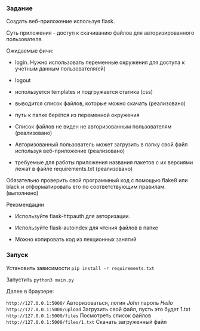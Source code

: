 ### Задание

Создать веб-приложение используя flask.

Суть приложения - доступ к скачиванию файлов для авторизированного пользователя.



Ожидаемые фичи:

- login. Нужно использовать переменные окружения для доступа к учетным дaнным пользователя(ей)

- logout 

- используется templates и подгружается статика (css)

- выводится список файлов, которые можно скачать (реализовано)

- путь к папке берётся из переменной окружения 

- Список файлов не виден не авторизованным пользователям (реализовано)

- Авторизованный пользователь может загрузить в папку свой файл используя веб-приложение (реализовано)

- требуемые для работы приложения названия пакетов с их версиями лежат в файле requirements.txt (реализовано)

Обязательно проверить свой программный код с помощью flake8 или black и отформатировать его по соответствующим правилам. (выполнено)


Рекомендации

- Используйте flask-httpauth для авторизации.

- Используйте flask-autoindex для чтения файлов в папке

- Можно копировать код из лекционных занятий

### Запуск

Установить зависимости
`pip install -r requirements.txt`

Запустить
`python3 main.py `

Далее в браузере:

`http://127.0.0.1:5000/` Авторизоваться, логин *John* пароль *Hello*
`http://127.0.0.1:5000/upload` Загрузить свой файл, пусть это будет 1.txt
`http://127.0.0.1:5000/files`  Посмотреть список файлов
`http://127.0.0.1:5000/files/1.txt` Скачать загруженный файл
